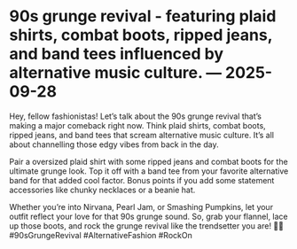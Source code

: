 # 90s grunge revival - featuring plaid shirts, combat boots, ripped jeans, and band tees influenced by alternative music culture. — 2025-09-28

Hey, fellow fashionistas! Let’s talk about the 90s grunge revival that’s making a major comeback right now. Think plaid shirts, combat boots, ripped jeans, and band tees that scream alternative music culture. It’s all about channelling those edgy vibes from back in the day. 

Pair a oversized plaid shirt with some ripped jeans and combat boots for the ultimate grunge look. Top it off with a band tee from your favorite alternative band for that added cool factor. Bonus points if you add some statement accessories like chunky necklaces or a beanie hat.

Whether you’re into Nirvana, Pearl Jam, or Smashing Pumpkins, let your outfit reflect your love for that 90s grunge sound. So, grab your flannel, lace up those boots, and rock the grunge revival like the trendsetter you are! 🤘✨ #90sGrungeRevival #AlternativeFashion #RockOn